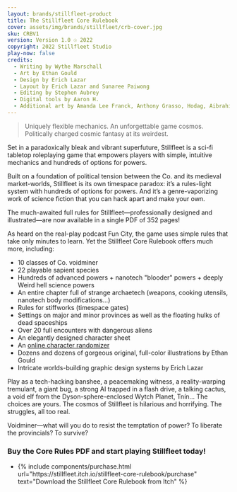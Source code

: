 ```yaml
---
layout: brands/stillfleet-product
title: The Stillfleet Core Rulebook
cover: assets/img/brands/stillfleet/crb-cover.jpg
sku: CRBV1
version: Version 1.0 ☉ 2022
copyright: 2022 Stillfleet Studio
play-now: false
credits:
  - Writing by Wythe Marschall 
  - Art by Ethan Gould
  - Design by Erich Lazar
  - Layout by Erich Lazar and Sunaree Paiwong
  - Editing by Stephen Aubrey
  - Digital tools by Aaron H.
  - Additional art by Amanda Lee Franck, Anthony Grasso, Hodag, Aibrahim Zx, Hyperdrive Fleet, Masami Kiyono, Gabriela Lopes Tores, Kimberly Diestro/Orange Arcana, Erich Lazar, and Wythe Marschall 
---
```


> Uniquely flexible mechanics. An unforgettable game cosmos. Politically charged cosmic fantasy at its weirdest.

Set in a paradoxically bleak and vibrant superfuture, Stillfleet is a sci-fi tabletop roleplaying game that empowers players with simple, intuitive mechanics and hundreds of options for powers.

Built on a foundation of political tension between the Co. and its medieval market-worlds, Stillfleet is its own timespace paradox: it’s a rules-light system with hundreds of options for powers. And it’s a genre-vaporizing work of science fiction that you can hack apart and make your own.

The much-awaited full rules for Stillfleet—professionally designed and illustrated—are now available in a single PDF of 352 pages!

As heard on the real-play podcast Fun City, the game uses simple rules that take only minutes to learn. Yet the Stillfleet Core Rulebook offers much more, including:

- 10 classes of Co. voidminer
- 22 playable sapient species
- Hundreds of advanced powers + nanotech "blooder" powers + deeply Weird hell science powers
- An entire chapter full of strange archaetech (weapons, cooking utensils, nanotech body modifications...)
- Rules for stiffworks (timespace gates)
- Settings on major and minor provinces as well as the floating hulks of dead spaceships
- Over 20 full encounters with dangerous aliens
- An elegantly designed character sheet
- An [online character randomizer](https://strings.stillfleet.com/voidminers/recruitr)
- Dozens and dozens of gorgeous original, full-color illustrations by Ethan Gould
- Intricate worlds-building graphic design systems by Erich Lazar

Play as a tech-hacking banshee, a peacemaking witness, a reality-warping tremulant, a giant bug, a strong AI trapped in a flash drive, a talking cactus, a void elf from the Dyson-sphere-enclosed Wytch Planet, Tnín... The choices are yours. The cosmos of Stillfleet is hilarious and horrifying. The struggles, all too real.

Voidminer—what will you do to resist the temptation of power? To liberate the provincials? To survive?

### Buy the Core Rules PDF and start playing Stillfleet today!

<ul class="button-list">
  <li>
    {% include components/purchase.html url="https://stillfleet.itch.io/stillfleet-core-rulebook/purchase" text="Download the Stillfleet Core Rulebook from Itch" %}
  </li>
</ul>
